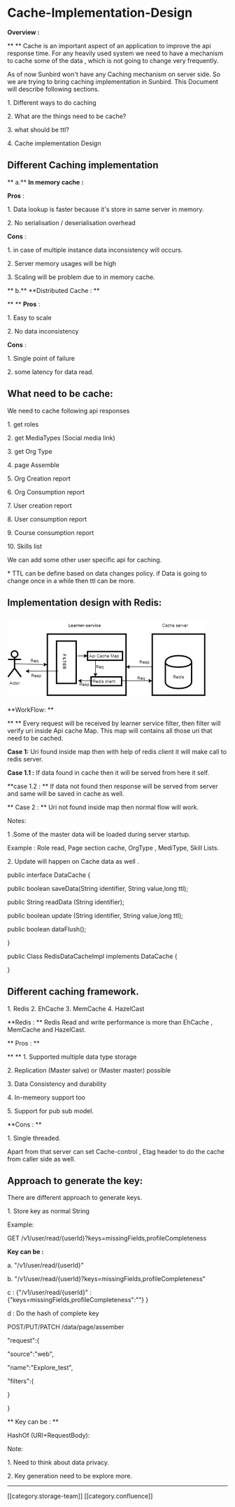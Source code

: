 # Cache-Implementation-Design

**Overview :**

\*\*                  \*\* Cache is an important aspect of an application to improve the api response time. For any heavily used system we need to have a mechanism to cache some of the data , which is not going to change very frequently.&#x20;

&#x20; As of now Sunbird won't have any  Caching mechanism on server side. So we are trying to bring caching implementation in Sunbird.  This Document will describe following sections.

&#x20; 1\.  Different ways to do caching

&#x20; 2\. What are the things need to be cache?

&#x20; 3\. what should be ttl?

&#x20; 4\. Cache implementation Design

## Different Caching implementation

\*\* a.\*\*   **In memory cache**   **:**

&#x20;       **Pros** :&#x20;

&#x20;          1\. Data lookup is faster because it's store  in same server in memory.

&#x20;          2\. No serialisation / deserialisation overhead

&#x20;      **Cons** : &#x20;

&#x20;           1\.  in case of multiple instance data inconsistency will occurs.

&#x20;           2\.  Server memory usages will be high

&#x20;           3\. Scaling will be problem due to in memory cache.&#x20;

\*\* b.\*\* \*\*Distributed Cache : \*\*

\*\* \*\*     **Pros** :    &#x20;

&#x20;           1\. Easy to scale

&#x20;           2\. No data  inconsistency

&#x20;    **Cons** :

&#x20;          1\. Single point of failure

&#x20;           2\. some latency for data read. &#x20;

## What need to be cache:

&#x20;We need to cache following api responses&#x20;

&#x20;            1\. get roles

&#x20;            2\. get MediaTypes (Social media link)

&#x20;            3\. get Org Type

&#x20;            4\.  page Assemble

&#x20;             5\. Org Creation report

&#x20;             6\. Org Consumption report

&#x20;             7\. User creation report

&#x20;             8\. User consumption report

&#x20;             9\. Course consumption report

&#x20;             10\. Skills list

&#x20;             We can add some other user specific api for caching.

&#x20;   \* TTL can be define based on data changes policy. if Data is going to change once in a while then ttl can be more.

&#x20;  &#x20;

## Implementation design with Redis:&#x20;

## &#x20;  ![](../../../../.gitbook/assets/distributedCache.png)

\*\*WorkFlow: \*\*

\*\*               \*\* Every request will be received by learner service filter, then filter will verify uri inside Api cache Map. This map will contains all those uri that need to be cached.

&#x20;               **Case 1:** Uri found inside map then with help of redis client it will make call to redis server.

&#x20;                       **Case 1.1 :**   If data found in cache then it will be served from here it self.

&#x20;                       \*\*case 1.2 :  \*\* If data not found then response will be served from server and same will be saved in cache as well.

&#x20;             \*\*  Case 2 :  \*\* Uri not found inside map then normal flow will work.

Notes:&#x20;

&#x20; 1 .Some of the master data will be loaded during server startup.

&#x20;           Example : Role read, Page section cache,  OrgType , MediType, Skill Lists.

&#x20; 2\.  Update will happen on Cache data as well .      &#x20;

public interface DataCache {

&#x20; public boolean saveData(String identifier, String value,long ttl);

&#x20;public String readData (String identifier);

&#x20;public boolean  update (String identifier, String value,long ttl);

public  boolean dataFlush();

&#x20;}

public Class RedisDataCacheImpl implements DataCache   {

}

## Different caching framework.

&#x20;1\. Redis   2. EhCache  3. MemCache  4. HazelCast

&#x20; \*\*Redis : \*\*   Redis Read and write performance is more than EhCache , MemCache and HazelCast.

\*\*     Pros : \*\*

\*\*                  \*\* 1. Supported multiple data type storage

&#x20;                 2\. Replication (Master salve) or (Master master) possible

&#x20;                 3\.  Data Consistency and durability

&#x20;                 4\. In-memeory support too

&#x20;                 5\.  Support for pub sub model.

&#x20;     \*\*Cons : \*\*

&#x20;              1\.  Single threaded.

&#x20;      &#x20;

Apart from that server can set Cache-control , Etag  header to do the cache from caller side as well.&#x20;

## Approach to generate the key:

&#x20;There are different approach to generate keys.

&#x20;  1\. Store key as normal String&#x20;

&#x20;           Example: &#x20;

&#x20;                  GET  /v1/user/read/{userId}?keys=missingFields,profileCompleteness

&#x20;                     **Key can be  :**

&#x20;                             a.  "/v1/user/read/{userId}" &#x20;

&#x20;                             b.  "/v1/user/read/{userId}?keys=missingFields,profileCompleteness"

&#x20;                             c :  {"/v1/user/read/{userId}" :{"keys=missingFields,profileCompleteness":""} }

&#x20;                             d : Do the hash of complete key

&#x20;                 POST/PUT/PATCH   /data/page/assember

&#x20;                                    "request":{

&#x20;                                                    "source":"web",

&#x20;                                                     "name":"Explore\_test",

&#x20;                                                  "filters":{

&#x20;                                                            }

&#x20;                                                    }

&#x20;                 \*\* Key can be : \*\*

&#x20;                                    HashOf  (URI+RequestBody):

Note:&#x20;

&#x20;  1\. Need to think about data privacy.&#x20;

&#x20;  2\. Key generation need to be explore more.

&#x20;                         &#x20;

&#x20;                  &#x20;

&#x20;                          &#x20;

***

\[\[category.storage-team]] \[\[category.confluence]]
